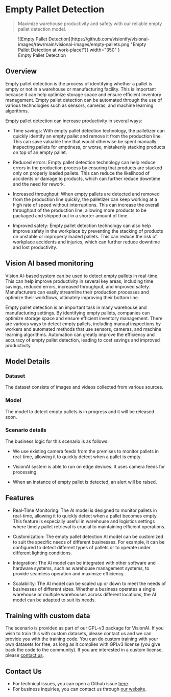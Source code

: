 # **Empty Pallet Detection**

> Maximize warehouse productivity and safety with our reliable empty pallet detection model.

<figure markdown>
  ![Empty Pallet Detection](https://github.com/visionify/visionai-images/raw/main/visionai-images/empty-pallets.png "Empty Pallet Detection at work-place!"){ width="350" }
  <figcaption>Empty Pallet Detection</figcaption>
</figure>

## Overview

Empty pallet detection is the process of identifying whether a pallet is empty or not in a warehouse or manufacturing facility. This is important because it can help optimize storage space and ensure efficient inventory management. Empty pallet detection can be automated through the use of various technologies such as sensors, cameras, and machine learning algorithms.

Empty pallet detection can increase productivity in several ways:

- Time savings: With empty pallet detection technology, the palletizer can quickly identify an empty pallet and remove it from the production line. This can save valuable time that would otherwise be spent manually inspecting pallets for emptiness, or worse, mistakenly stacking products on top of an empty pallet.

- Reduced errors: Empty pallet detection technology can help reduce errors in the production process by ensuring that products are stacked only on properly loaded pallets. This can reduce the likelihood of accidents or damage to products, which can further reduce downtime and the need for rework.

- Increased throughput: When empty pallets are detected and removed from the production line quickly, the palletizer can keep working at a high rate of speed without interruptions. This can increase the overall throughput of the production line, allowing more products to be packaged and shipped out in a shorter amount of time.

- Improved safety: Empty pallet detection technology can also help improve safety in the workplace by preventing the stacking of products on unstable or improperly loaded pallets. This can reduce the risk of workplace accidents and injuries, which can further reduce downtime and lost productivity.



## Vision AI based monitoring

Vision AI-based system can be used to detect empty pallets in real-time. This can help improve productivity in several key areas, including time savings, reduced errors, increased throughput, and improved safety. Manufacturers can easily streamline their production processes and optimize their workflows, ultimately improving their bottom line.

Empty pallet detection is an important task in many warehouse and manufacturing settings. By identifying empty pallets, companies can optimize storage space and ensure efficient inventory management. There are various ways to detect empty pallets, including manual inspections by workers and automated methods that use sensors, cameras, and machine learning algorithms. Automation can greatly improve the efficiency and accuracy of empty pallet detection, leading to cost savings and improved productivity.


## Model Details

### Dataset

The dataset consists of images and videos collected from various sources. 

### Model
The model to detect empty pallets is in progress and it will be released soon.

### Scenario details

The business logic for this scenario is as follows:

- We use existing camera feeds from the premises to monitor pallets in real-time, allowing it to quickly detect when a pallet is empty.

- VisionAI system is able to run on edge devices. It uses camera feeds for processing.

- When an instance of empty pallet is detected, an alert will be raised.


## Features

- Real-Time Monitoring: The AI model is designed to monitor pallets in real-time, allowing it to quickly detect when a pallet becomes empty. This feature is especially useful in warehouse and logistics settings where timely pallet retrieval is crucial to maintaining efficient operations.

- Customization: The empty pallet detection AI model can be customized to suit the specific needs of different businesses. For example, it can be configured to detect different types of pallets or to operate under different lighting conditions.

- Integration: The AI model can be integrated with other software and hardware systems, such as warehouse management systems, to provide seamless operation and maximize efficiency.

- Scalability: The AI model can be scaled up or down to meet the needs of businesses of different sizes. Whether a business operates a single warehouse or multiple warehouses across different locations, the AI model can be adapted to suit its needs.


## Training with custom data

The scenario is provided as part of our GPL-v3 package for VisionAI. If you wish to train this with custom datasets, please contact us and we can provide you with the training code. You can do custom training with your own datasets for free, as long as it complies with GPLv3 license (you give back the code to the community). If you are interested in a custom license, please [contact us](../company/contact.md).


## Contact Us

- For technical issues, you can open a Github issue [here](https://github.com/visionify/visionai).
- For business inquiries, you can contact us through [our website](https://visionify.ai/contact).
